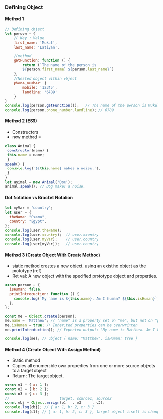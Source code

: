 ### Defining Object 
#### Method 1 
```js
// Defining object
let person = {
	// Key : Value 
	first_name: 'Mukul',
	last_name: 'Latiyan',

	//method
	getFunction: function () {
		return (`The name of the person is 
		${person.first_name} ${person.last_name}`)
	},
	//Nested object within object
	phone_number: {
		mobile: '12345',
		landline: '6789'
	}
}
console.log(person.getFunction());   // The name of the person is Mukul Latiyan
console.log(person.phone_number.landline); // 6789
```
#### Method 2 (ES6)
- Constructors 
- new method =
```js
class Animal {  
 constructor(name) {  
 this.name = name;  
 }  
speak() {  
 console.log(`${this.name} makes a noise.`);  
 }  
}  
let animal = new Animal('Dog');  
animal.speak(); // Dog makes a noise.
```
#### Dot Notation vs Bracket Notation
```js
let myVar = "country";
let user = {
  theName: "Osama",
  country: "Egypt",
};
console.log(user.theName);
console.log(user.country);  // user.country
console.log(user.myVar);    // user.country
console.log(user[myVar]);   // user.country
```
#### Method 3 (Create Object With Create Method)
- static method creates a new object, using an existing object as the prototype (ref)
- Ret val: A new object with the specified prototype object and properties.
```js
const person = {
  isHuman: false,
  printIntroduction: function () {
    console.log(`My name is ${this.name}. Am I human? ${this.isHuman}`);
  },
};

const me = Object.create(person);
me.name = 'Matthew'; // "name" is a property set on "me", but not on "person"
me.isHuman = true; // Inherited properties can be overwritten
me.printIntroduction(); // Expected output: "My name is Matthew. Am I human? true"

console.log(me); // Object { name: "Matthew", isHuman: true }
```
#### Method 4 (Create Object With Assign Method)
- Static method 
- Copies all enumerable own properties from one or more source objects to a target object
- Return: The target object.
```js
const o1 = { a: 1 };
const o2 = { b: 2 };
const o3 = { c: 3 };
//                       target, source1, source2
const obj = Object.assign(o1   , o2     , o3);
console.log(obj); // { a: 1, b: 2, c: 3 }
console.log(o1); // { a: 1, b: 2, c: 3 }, target object itself is changed.
```